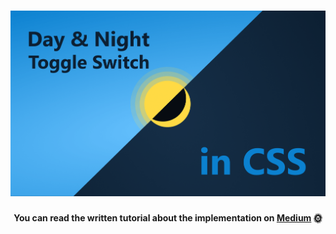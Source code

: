 <h1 align="center">
    <img src="ripple.gif" alt="Day and night toggle switch created with CSS" />
</h1>
<h4 align="center">You can read the written tutorial about the implementation on <strong><a href="https://medium.com/@ferencalmasi">Medium</a></strong> 🌞</h4>

